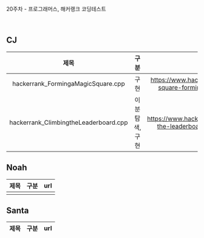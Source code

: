 20주차 - 프로그래머스, 해커랭크 코딩테스트

</br>

## CJ

|제목|구분|url|
|:------:|:---:|:---:|
|hackerrank_FormingaMagicSquare.cpp|구현|https://www.hackerrank.com/challenges/magic-square-forming/problem?isFullScreen=true|
|hackerrank_ClimbingtheLeaderboard.cpp|이분탐색, 구현|https://www.hackerrank.com/challenges/climbing-the-leaderboard/problem?isFullScreen=true|

## Noah

| 제목 | 구분 | url |
|:------:|:---:|:---:|
||||

## Santa

|제목|구분|url|
|:------:|:---:|:---:|
